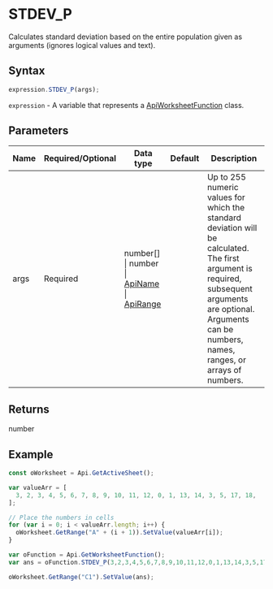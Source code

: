 # STDEV_P

Calculates standard deviation based on the entire population given as arguments (ignores logical values and text).

## Syntax

```javascript
expression.STDEV_P(args);
```

`expression` - A variable that represents a [ApiWorksheetFunction](../ApiWorksheetFunction.md) class.

## Parameters

| **Name** | **Required/Optional** | **Data type** | **Default** | **Description** |
| ------------- | ------------- | ------------- | ------------- | ------------- |
| args | Required | number[] \| number \| [ApiName](../../ApiName/ApiName.md) \| [ApiRange](../../ApiRange/ApiRange.md) |  | Up to 255 numeric values for which the standard deviation will be calculated. The first argument is required, subsequent arguments are optional. Arguments can be numbers, names, ranges, or arrays of numbers. |

## Returns

number

## Example



```javascript
const oWorksheet = Api.GetActiveSheet();

var valueArr = [
  3, 2, 3, 4, 5, 6, 7, 8, 9, 10, 11, 12, 0, 1, 13, 14, 3, 5, 17, 18,
];

// Place the numbers in cells
for (var i = 0; i < valueArr.length; i++) {
  oWorksheet.GetRange("A" + (i + 1)).SetValue(valueArr[i]);
}

var oFunction = Api.GetWorksheetFunction();
var ans = oFunction.STDEV_P(3,2,3,4,5,6,7,8,9,10,11,12,0,1,13,14,3,5,17,18); 

oWorksheet.GetRange("C1").SetValue(ans);

```
